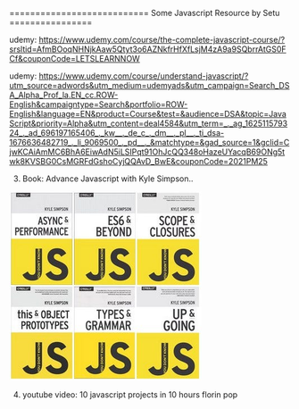 =========================== Some Javascript Resource by Setu ================

udemy: https://www.udemy.com/course/the-complete-javascript-course/?srsltid=AfmBOoqNHNjkAaw5Qtyt3o6AZNkfrHfXfLsjM4zA9a9SQbrrAtGS0FCf&couponCode=LETSLEARNNOW

udemy: https://www.udemy.com/course/understand-javascript/?utm_source=adwords&utm_medium=udemyads&utm_campaign=Search_DSA_Alpha_Prof_la.EN_cc.ROW-English&campaigntype=Search&portfolio=ROW-English&language=EN&product=Course&test=&audience=DSA&topic=JavaScript&priority=Alpha&utm_content=deal4584&utm_term=_._ag_162511579324_._ad_696197165406_._kw__._de_c_._dm__._pl__._ti_dsa-1676636482719_._li_9069500_._pd__._&matchtype=&gad_source=1&gclid=CjwKCAiAmMC6BhA6EiwAdN5iLSIPqt91OhJcQQ348oHazeUYacqB69ONg5twk8KVSBG0CsMGRFdGshoCyjQQAvD_BwE&couponCode=2021PM25

3. Book: Advance Javascript with Kyle Simpson..

![alt text](image.png)

4. youtube video: 10 javascript projects in 10 hours florin pop
